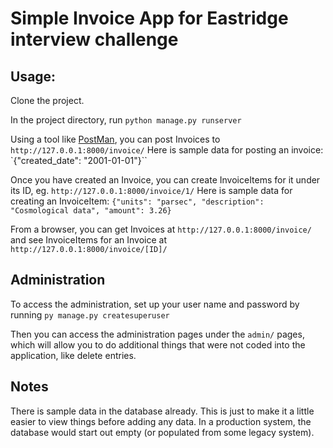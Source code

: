 # Simple Invoice App for Eastridge interview challenge

## Usage:

Clone the project.

In the project directory, run `python manage.py runserver`

Using a tool like [PostMan](https://www.postman.com/downloads/), you can post Invoices to `http://127.0.0.1:8000/invoice/`
Here is sample data for posting an invoice: `{"created_date": "2001-01-01"}``


Once you have created an Invoice, you can create InvoiceItems for it under its ID, eg. `http://127.0.0.1:8000/invoice/1/`
Here is sample data for creating an InvoiceItem: `{"units": "parsec", "description": "Cosmological data", "amount": 3.26}`

From a browser, you can get Invoices at  `http://127.0.0.1:8000/invoice/` and see InvoiceItems for an Invoice at `http://127.0.0.1:8000/invoice/[ID]/`

## Administration
To access the administration, set up your user name and password by running `py manage.py createsuperuser`

Then you can access the administration pages under the `admin/` pages, which will allow you to do additional things that were not coded into the application, like delete entries.

## Notes
There is sample data in the database already. This is just to make it a little easier to view things before adding any data. In a production system, the database would start out empty (or populated from some legacy system).


